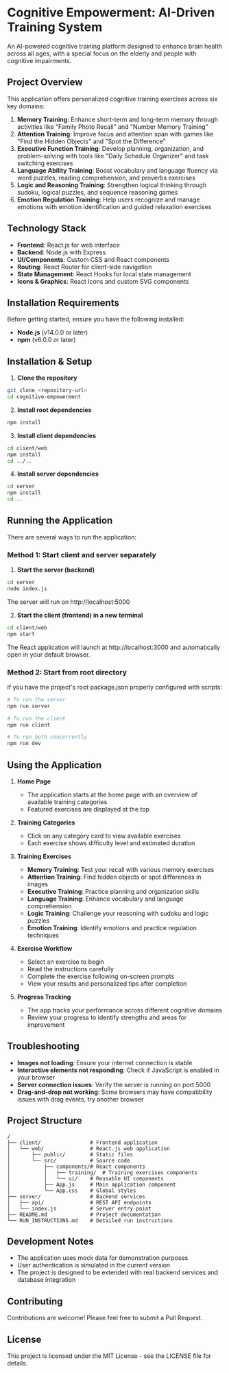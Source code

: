 # Cognitive Empowerment: AI-Driven Training System

An AI-powered cognitive training platform designed to enhance brain health across all ages, with a special focus on the elderly and people with cognitive impairments.

## Project Overview

This application offers personalized cognitive training exercises across six key domains:

1. **Memory Training**: Enhance short-term and long-term memory through activities like "Family Photo Recall" and "Number Memory Training"
2. **Attention Training**: Improve focus and attention span with games like "Find the Hidden Objects" and "Spot the Difference"
3. **Executive Function Training**: Develop planning, organization, and problem-solving with tools like "Daily Schedule Organizer" and task switching exercises 
4. **Language Ability Training**: Boost vocabulary and language fluency via word puzzles, reading comprehension, and proverbs exercises
5. **Logic and Reasoning Training**: Strengthen logical thinking through sudoku, logical puzzles, and sequence reasoning games
6. **Emotion Regulation Training**: Help users recognize and manage emotions with emotion identification and guided relaxation exercises

## Technology Stack

- **Frontend**: React.js for web interface
- **Backend**: Node.js with Express
- **UI/Components**: Custom CSS and React components
- **Routing**: React Router for client-side navigation
- **State Management**: React Hooks for local state management
- **Icons & Graphics**: React Icons and custom SVG components

## Installation Requirements

Before getting started, ensure you have the following installed:

- **Node.js** (v14.0.0 or later)
- **npm** (v6.0.0 or later)

## Installation & Setup

1. **Clone the repository**

```bash
git clone <repository-url>
cd cognitive-empowerment
```

2. **Install root dependencies**

```bash
npm install
```

3. **Install client dependencies**

```bash
cd client/web
npm install
cd ../..
```

4. **Install server dependencies**

```bash
cd server
npm install
cd ..
```

## Running the Application

There are several ways to run the application:

### Method 1: Start client and server separately

1. **Start the server (backend)**

```bash
cd server
node index.js
```

The server will run on http://localhost:5000

2. **Start the client (frontend) in a new terminal**

```bash
cd client/web
npm start
```

The React application will launch at http://localhost:3000 and automatically open in your default browser.

### Method 2: Start from root directory

If you have the project's root package.json properly configured with scripts:

```bash
# To run the server
npm run server

# To run the client
npm run client

# To run both concurrently
npm run dev
```

## Using the Application

1. **Home Page**
   - The application starts at the home page with an overview of available training categories
   - Featured exercises are displayed at the top

2. **Training Categories**
   - Click on any category card to view available exercises
   - Each exercise shows difficulty level and estimated duration

3. **Training Exercises**
   - **Memory Training**: Test your recall with various memory exercises
   - **Attention Training**: Find hidden objects or spot differences in images
   - **Executive Training**: Practice planning and organization skills
   - **Language Training**: Enhance vocabulary and language comprehension
   - **Logic Training**: Challenge your reasoning with sudoku and logic puzzles
   - **Emotion Training**: Identify emotions and practice regulation techniques

4. **Exercise Workflow**
   - Select an exercise to begin
   - Read the instructions carefully
   - Complete the exercise following on-screen prompts
   - View your results and personalized tips after completion

5. **Progress Tracking**
   - The app tracks your performance across different cognitive domains
   - Review your progress to identify strengths and areas for improvement

## Troubleshooting

- **Images not loading**: Ensure your internet connection is stable
- **Interactive elements not responding**: Check if JavaScript is enabled in your browser
- **Server connection issues**: Verify the server is running on port 5000
- **Drag-and-drop not working**: Some browsers may have compatibility issues with drag events, try another browser

## Project Structure

```
/
├── client/                # Frontend application
│   └── web/               # React.js web application
│       ├── public/        # Static files
│       └── src/           # Source code
│           ├── components/# React components
│           │   ├── training/  # Training exercises components
│           │   └── ui/    # Reusable UI components
│           ├── App.js     # Main application component
│           └── App.css    # Global styles
├── server/                # Backend services
│   ├── api/               # REST API endpoints
│   └── index.js           # Server entry point
├── README.md              # Project documentation
└── RUN_INSTRUCTIONS.md    # Detailed run instructions
```

## Development Notes

- The application uses mock data for demonstration purposes
- User authentication is simulated in the current version
- The project is designed to be extended with real backend services and database integration

## Contributing

Contributions are welcome! Please feel free to submit a Pull Request.

## License

This project is licensed under the MIT License - see the LICENSE file for details. 